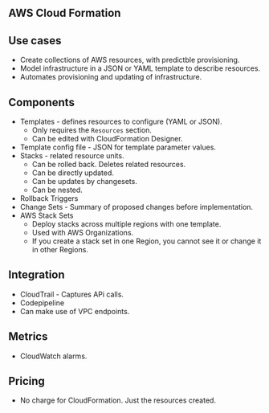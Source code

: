 ## AWS Cloud Formation

## Use cases

- Create collections of AWS resources, with predictble provisioning.
- Model infrastructure in a JSON or YAML template to describe resources.
- Automates provisioning and updating of infrastructure.

## Components

- Templates - defines resources to configure (YAML or JSON).
  - Only requires the `Resources` section.
  - Can be edited with CloudFormation Designer.
- Template config file - JSON for template parameter values.
- Stacks - related resource units.
  - Can be rolled back. Deletes related resources.
  - Can be directly updated.
  - Can be updates by changesets.
  - Can be nested.
- Rollback Triggers
- Change Sets - Summary of proposed changes before implementation.
- AWS Stack Sets
  - Deploy stacks across multiple regions with one template.
  - Used with AWS Organizations.
  - If you create a stack set in one Region, you cannot see it or change it in other Regions.

## Integration

- CloudTrail - Captures APi calls.
- Codepipeline
- Can make use of VPC endpoints.

## Metrics

- CloudWatch alarms.

## Pricing

- No charge for CloudFormation. Just the resources created.
